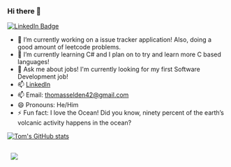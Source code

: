 ### Hi there 👋
[![LinkedIn Badge](https://img.shields.io/badge/LinkedIn-Profile-informational?style=flat&logo=linkedin&logoColor=white&color=0D76A8)](https://www.linkedin.com/in/thomas-selden-391027219/)
- 🔭 I’m currently working on a issue tracker application! Also, doing a good amount of leetcode problems.
- 🌱 I’m currently learning C# and I plan on to try and learn more C based languages!
- 💬 Ask me about jobs! I'm currently looking for my first Software Development job!
- 📫 [LinkedIn](https://www.linkedin.com/in/thomas-selden-391027219/) 
- 📫 Email: thomasselden42@gmail.com
- 😄 Pronouns: He/Him
- ⚡ Fun fact: I love the Ocean! Did you know, ninety percent of the earth’s volcanic activity happens in the ocean?


[![Tom's GitHub stats](https://github-readme-stats.vercel.app/api?username=tomselden)](https://github.com/anuraghazra/github-readme-stats)


<a href="https://github.com/tomselden/chatLy">
  <img align="center" style="margin:1rem 0.5rem" src="https://github-readme-stats.vercel.app/api/pin/?username=braydoncoyer&repo=tailwindcss-v2-dark-mode-template&title_color=ffffff&text_color=c9cacc&icon_color=4AB197&bg_color=1A2B34" />
</a>

